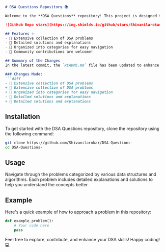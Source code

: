 ```markdown
# DSA Questions Repository 📚

Welcome to the **DSA Questions** repository! This project is designed to help you enhance your problem-solving skills in Data Structures and Algorithms (DSA).

![GitHub Repo stars](https://img.shields.io/github/stars/Shivanilarokar/DSA-Questions-) ![GitHub forks](https://img.shields.io/github/forks/Shivanilarokar/DSA-Questions-) ![GitHub issues](https://img.shields.io/github/issues/Shivanilarokar/DSA-Questions-)

## Features ✨
- 📖 Extensive collection of DSA problems
- 📝 Detailed solutions and explanations
- 📂 Organized into categories for easy navigation
- 🤝 Community contributions are welcome!

## Summary of the Changes
In the latest commit, the `README.md` file has been updated to enhance clarity and improve the overall presentation of the repository.

### Changes Made:
```diff
- 📖 Extensive collection of DSA problems
+ 📖 Extensive collection of DSA problems
+ 📂 Organized into categories for easy navigation
- 📝 Detailed solutions and explanations
+ 📝 Detailed solutions and explanations
```

## Installation
To get started with the DSA Questions repository, clone the repository using the following command:
```bash
git clone https://github.com/Shivanilarokar/DSA-Questions-
cd DSA-Questions-
```

## Usage
Navigate through the problems categorized by various data structures and algorithms. Each problem includes detailed explanations and solutions to help you understand the concepts better.

## Example
Here's a quick example of how to approach a problem in this repository:

```python
def example_problem():
    # Your code here
    pass
```

Feel free to explore, contribute, and enhance your DSA skills! Happy coding! 💻
```